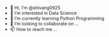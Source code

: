 - 👋 Hi, I’m @shivang0925
- 👀 I’m interested in Data Science
- 🌱 I’m currently learning Python Programming 
- 💞️ I’m looking to collaborate on ...
- 📫 How to reach me ...

<!---
shivang0925/shivang0925 is a ✨ special ✨ repository because its `README.md` (this file) appears on your GitHub profile.
You can click the Preview link to take a look at your changes.
--->
